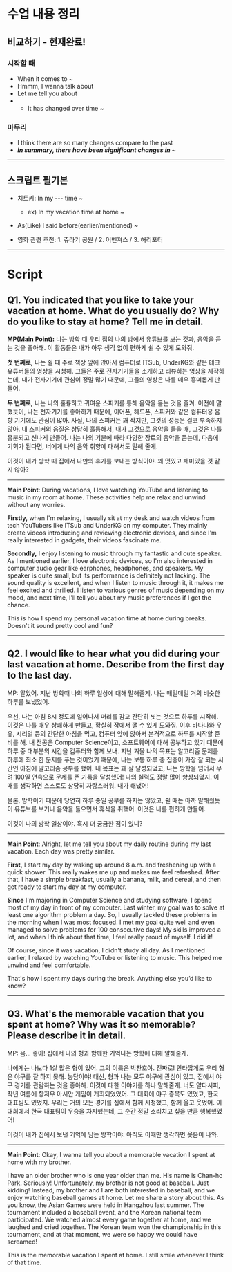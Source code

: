 # 수업 내용 정리
## 비교하기 - 현재완료!
### 시작할 때
- When it comes to ~
- Hmmm, I wanna talk about
- Let me tell you about
- + It has changed over time ~

### 마무리
- I think there are so many changes compare to the past
- ***In summary, there have been significant changes in ~***

---
## 스크립트 필기본
- 치트키: In my --- time ~
	- ex) In my vacation time at home ~

- As(Like) I said before(earlier/mentioned) ~

- 영화 관련 추천: 1. 쥬라기 공원 / 2. 어벤져스 / 3. 해리포터

---
# Script
## Q1. You indicated that you like to take your vacation at home. What do you usually do? Why do you like to stay at home? Tell me in detail.

**MP(Main Point):** 나는 방학 때 우리 집의 나의 방에서 유튜브를 보는 것과, 음악을 듣는 것을 좋아해.
이 활동들은 내가 아무 생각 없이 편하게 쉴 수 있게 도와줘.

**첫 번째로,** 나는 쉴 때 주로 책상 앞에 앉아서 컴퓨터로 ITSub, UnderKG와 같은 테크 유튜버들의 영상을 시청해.
그들은 주로 전자기기들을 소개하고 리뷰하는 영상을 제작하는데, 내가 전자기기에 관심이 정말 많기 때문에, 그들의 영상은 나를 매우 흥미롭게 만들어.

**두 번째로,** 나는 나의 훌륭하고 귀여운 스피커를 통해 음악을 듣는 것을 즐겨.
이전에 말했듯이, 나는 전자기기를 좋아하기 때문에, 이어폰, 헤드폰, 스피커와 같은 컴퓨터용 음향 기기에도 관심이 많아.
사실, 나의 스피커는 꽤 작지만, 그것의 성능은 결코 부족하지 않아.
내 스피커의 음질은 상당히 훌륭해서, 내가 그것으로 음악을 들을 때, 그것은 나를 흥분되고 신나게 만들어.
나는 나의 기분에 따라 다양한 장르의 음악을 듣는데, 다음에 기회가 된다면, 너에게 나의 음악 취향에 대해서도 말해 줄게.

이것이 내가 방학 때 집에서 나만의 휴가를 보내는 방식이야. 꽤 멋있고 재미있을 것 같지 않아?

---
**Main Point**: During vacations, I love watching YouTube and listening to music in my room at home.
These activities help me relax and unwind without any worries.

**Firstly,** when I'm relaxing, I usually sit at my desk and watch videos from tech YouTubers like ITSub and UnderKG on my computer. They mainly create videos introducing and reviewing electronic devices, and since I'm really interested in gadgets, their videos fascinate me.

**Secondly,** I enjoy listening to music through my fantastic and cute speaker. 
As I mentioned earlier, I love electronic devices, so I'm also interested in computer audio gear like earphones, headphones, and speakers. 
My speaker is quite small, but its performance is definitely not lacking. 
The sound quality is excellent, and when I listen to music through it, it makes me feel excited and thrilled. 
I listen to various genres of music depending on my mood, and next time, I'll tell you about my music preferences if I get the chance.

This is how I spend my personal vacation time at home during breaks. Doesn't it sound pretty cool and fun?

---
## Q2. I would like to hear what you did during your last vacation at home. Describe from the first day to the last day.

MP: 알았어. 지난 방학때 나의 하루 일상에 대해 말해줄게. 나는 매일매일 거의 비슷한 하루를 보냈었어.

우선, 나는 아침 8시 정도에 일어나서 머리를 감고 간단히 씻는 것으로 하루를 시작해.
이것은 나를 매우 상쾌하게 만들고, 확실히 잠에서 깰 수 있게 도와줘.
이후 바나나와 우유, 시리얼 등의 간단한 아침을 먹고, 컴퓨터 앞에 앉아서 본격적으로 하루를 시작할 준비를 해.
내 전공은 Computer Science이고, 소프트웨어에 대해 공부하고 있기 때문에 하루 중 대부분의 시간을 컴퓨터와 함께 보내.
지난 겨울 나의 목표는 알고리즘 문제를 하루에 최소 한 문제를 푸는 것이었기 때문에, 나는 보통 하루 중 집중이 가장 잘 되는 시간인 아침에 알고리즘 공부를 했어.
내 목표는 꽤 잘 달성되었고, 나는 방학을 넘어서 무려 100일 연속으로 문제를 푼 기록을 달성했어! 나의 실력도 정말 많이 향상되었지.
이 때를 생각하면 스스로도 상당히 자랑스러워. 내가 해냈어!

물론, 방학이기 때문에 당연히 하루 종일 공부를 하지는 않았고, 쉴 때는 아까 말해줬듯이 유튜브를 보거나 음악을 들으면서 휴식을 취했어. 이것은 나를 편하게 만들어.

이것이 나의 방학 일상이야. 혹시 더 궁금한 점이 있니?

---
**Main Point**: Alright, let me tell you about my daily routine during my last vacation. Each day was pretty similar.

**First,** I start my day by waking up around 8 a.m. and freshening up with a quick shower. 
This really wakes me up and makes me feel refreshed. 
After that, I have a simple breakfast, usually a banana, milk, and cereal, and then get ready to start my day at my computer.

**Since** I'm majoring in Computer Science and studying software, I spend most of my day in front of my computer. 
Last winter, my goal was to solve at least one algorithm problem a day. 
So, I usually tackled these problems in the morning when I was most focused. 
I met my goal quite well and even managed to solve problems for 100 consecutive days! 
My skills improved a lot, and when I think about that time, I feel really proud of myself. I did it!

Of course, since it was vacation, I didn't study all day. 
As I mentioned earlier, I relaxed by watching YouTube or listening to music. 
This helped me unwind and feel comfortable.

That's how I spent my days during the break. Anything else you’d like to know?

---
## Q3. What's the memorable vacation that you spent at home? Why was it so memorable? Please describe it in detail.

MP: 음... 좋아! 집에서 나의 형과 함께한 기억나는 방학에 대해 말해줄게.

나에게는 나보다 1살 많은 형이 있어. 그의 이름은 박찬호야. 진짜로!
안타깝게도 우리 형은 야구를 잘 하지 못해. 농담이야!
대신, 형과 나는 모두 야구에 관심이 있고, 집에서 야구 경기를 관람하는 것을 좋아해.
이것에 대한 이야기를 하나 말해줄게.
너도 알다시피, 작년 여름에 항저우 아시안 게임이 개최되었었어. 
그 대회에 야구 종목도 있었고, 한국 대표팀도 있었지.
우리는 거의 모든 경기를 집에서 함께 시청했고, 함께 울고 웃었어.
이 대회에서 한국 대표팀이 우승을 차지했는데, 그 순간 정말 소리치고 싶을 만큼 행복했었어!

이것이 내가 집에서 보낸 기억에 남는 방학이야. 아직도 이때만 생각하면 웃음이 나와.

---
**Main Point**: Okay, I wanna tell you about a memorable vacation I spent at home with my brother.

I have an older brother who is one year older than me. His name is Chan-ho Park. Seriously! 
Unfortunately, my brother is not good at baseball. Just kidding! 
Instead, my brother and I are both interested in baseball, and we enjoy watching baseball games at home. 
Let me share a story about this. 
As you know, the Asian Games were held in Hangzhou last summer. 
The tournament included a baseball event, and the Korean national team participated. 
We watched almost every game together at home, and we laughed and cried together. 
The Korean team won the championship in this tournament, and at that moment, we were so happy we could have screamed!

This is the memorable vacation I spent at home. I still smile whenever I think of that time.